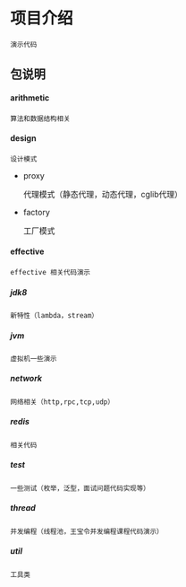 项目介绍
===
    演示代码
  
包说明
----
#### **arithmetic**
    算法和数据结构相关
     
#### **design**

    设计模式
  
  - proxy

    代理模式（静态代理，动态代理，cglib代理）
   
  -  factory
  
     工厂模式

#### **effective** 

    effective 相关代码演示
  
##### **jdk8**
  
    新特性（lambda，stream）
  
##### **jvm**
  
    虚拟机一些演示
  
##### **network**

    网络相关（http,rpc,tcp,udp）
      
##### **redis** 
  
    相关代码
  
##### **test** 
  
    一些测试（枚举，泛型，面试问题代码实现等）
  
##### **thread**
  
    并发编程（线程池，王宝令并发编程课程代码演示）
  
##### **util**
   
    工具类
  

